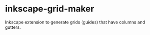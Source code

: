 inkscape-grid-maker
===================

Inkscape extension to generate grids (guides) that have columns and gutters.
